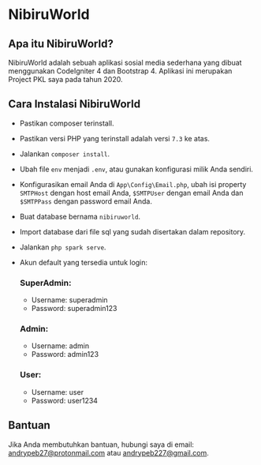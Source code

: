 # NibiruWorld 

## Apa itu NibiruWorld?
NibiruWorld adalah sebuah aplikasi sosial media sederhana yang dibuat menggunakan CodeIgniter 4 dan Bootstrap 4. Aplikasi ini merupakan Project PKL saya pada tahun 2020.

## Cara Instalasi NibiruWorld
- Pastikan composer terinstall.
- Pastikan versi PHP yang terinstall adalah versi `7.3` ke atas.
- Jalankan `composer install`.
- Ubah file `env` menjadi `.env`, atau gunakan konfigurasi milik Anda sendiri.
- Konfigurasikan email Anda di `App\Config\Email.php`, ubah isi property `SMTPHost` dengan host email Anda, `$SMTPUser` dengan email Anda dan `$SMTPPass` dengan password email Anda.
- Buat database bernama `nibiruworld`.
- Import database dari file sql yang sudah disertakan dalam repository.
- Jalankan `php spark serve`.
- Akun default yang tersedia untuk login:

  ### SuperAdmin:
  - Username: superadmin
  - Password: superadmin123
  
  ### Admin:
  - Username: admin
  - Password: admin123

  ### User:
  - Username: user
  - Password: user1234

## Bantuan
Jika Anda membutuhkan bantuan, hubungi saya di email: andrypeb27@protonmail.com atau andrypeb227@gmail.com.
